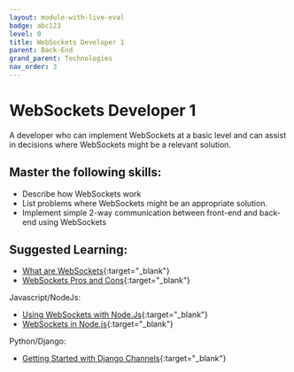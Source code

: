 ```yaml
---
layout: module-with-live-eval
badge: abc123
level: 0
title: WebSockets Developer 1
parent: Back-End
grand_parent: Technologies
nav_order: 3
---
```

# WebSockets Developer 1

A developer who can implement WebSockets at a basic level and can assist in decisions where WebSockets might be a relevant solution.

## Master the following skills:

- Describe how WebSockets work
- List problems where WebSockets might be an appropriate solution.
- Implement simple 2-way communication between front-end and back-end using WebSockets

## Suggested Learning:

- [What are WebSockets](https://www.youtube.com/watch?v=ZbrEztkwcw8){:target="\_blank"}
- [WebSockets Pros and Cons](https://www.youtube.com/watch?v=DFlgyrP5HMY){:target="\_blank"}

Javascript/NodeJs:

- [Using WebSockets with Node.Js](https://flaviocopes.com/node-websockets/){:target="\_blank"}
- [WebSockets in Node.js](https://masteringjs.io/tutorials/node/websockets){:target="\_blank"}

Python/Django:

- [Getting Started with Django Channels](https://realpython.com/getting-started-with-django-channels/){:target="\_blank"}

